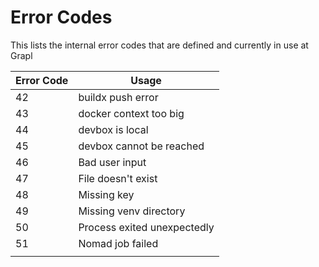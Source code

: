 # Error Codes

This lists the internal error codes that are defined and currently in use at
Grapl

| Error Code | Usage                       |
| ---------- | --------------------------- |
| 42         | buildx push error           |
| 43         | docker context too big      |
| 44         | devbox is local             |
| 45         | devbox cannot be reached    |
| 46         | Bad user input              |
| 47         | File doesn't exist          |
| 48         | Missing key                 |
| 49         | Missing venv directory      |
| 50         | Process exited unexpectedly |
| 51         | Nomad job failed            |
|            |                             |
